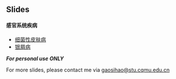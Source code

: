 ## Slides
#### 感官系统疾病
  - [细菌性皮肤病](assets/细菌性皮肤病.ppt)  
  - [银屑病](assets/银屑病.pptx)  

***For personal use ONLY***

For more slides, please contact me via gaosihao@stu.cqmu.edu.cn
